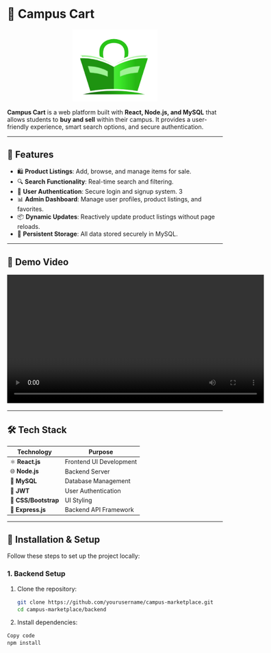 # 🛒 **Campus Cart**

<p align="center">
  <img src="https://github.com/Anurag-Mohan/CampusCart/blob/main/img/Banner.png" alt="Campus Marketplace Banner" width="200">
</p>

**Campus Cart** is a web platform built with **React, Node.js, and MySQL** that allows students to **buy and sell** within their campus. It provides a user-friendly experience, smart search options, and secure authentication.

---

## 🚀 **Features**

- 🛍️ **Product Listings**: Add, browse, and manage items for sale.  
- 🔍 **Search Functionality**: Real-time search and filtering.  
- 👤 **User Authentication**: Secure login and signup system.  3
- 📊 **Admin Dashboard**: Manage user profiles, product listings, and favorites.  
- 📦 **Dynamic Updates**: Reactively update product listings without page reloads.  
- 💾 **Persistent Storage**: All data stored securely in MySQL.  

---

## 🎥 **Demo Video**

<p align="center">
  <video width="600" controls>
    <source src="https://github.com/Anurag-Mohan/CampusCart/blob/main/img/React%20App%20-%20Google%20Chrome%202024-12-17%2021-13-50.mp4" type="video/mp4">
    Your browser does not support the video tag.
  </video>
</p>

---

## 🛠️ **Tech Stack**
<center>

| **Technology**       | **Purpose**             |
|-----------------------|-------------------------|
| ⚛️ **React.js**       | Frontend UI Development |
| 🌐 **Node.js**        | Backend Server          |
| 🐬 **MySQL**          | Database Management     |
| 🔐 **JWT**            | User Authentication     |
| 🎨 **CSS/Bootstrap**  | UI Styling              |
| 🚀 **Express.js**     | Backend API Framework   |

</center>

---

## 🔧 **Installation & Setup**

Follow these steps to set up the project locally:

### **1. Backend Setup**

1. Clone the repository:
   ```bash
   git clone https://github.com/yourusername/campus-marketplace.git
   cd campus-marketplace/backend


2. Install dependencies:

  ```bash
  Copy code
  npm install
